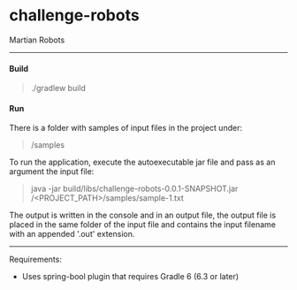 # challenge-robots
Martian Robots

---

#### Build

> ./gradlew build


#### Run

There is a folder with samples of input files in the project under:

> <PROJECT>/samples

To run the application, execute the autoexecutable jar file and pass as an argument the input file:

> java -jar build/libs/challenge-robots-0.0.1-SNAPSHOT.jar /<PROJECT_PATH>/samples/sample-1.txt

The output is written in the console and in an output file, the output file is placed in the same 
folder of the input file and contains the input filename with an appended '.out' extension.

---


Requirements:

- Uses spring-bool plugin that requires Gradle 6 (6.3 or later)
